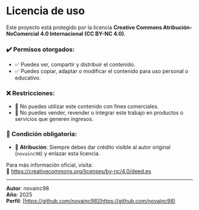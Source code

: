 # Licencia de uso

Este proyecto está protegido por la licencia **Creative Commons Atribución-NoComercial 4.0 Internacional (CC BY-NC 4.0)**.

### ✔️ Permisos otorgados:
- ✅ Puedes ver, compartir y distribuir el contenido.
- ✅ Puedes copiar, adaptar o modificar el contenido para uso personal o educativo.

### ❌ Restricciones:
- 🚫 No puedes utilizar este contenido con fines comerciales.
- 🚫 No puedes vender, revender o integrar este trabajo en productos o servicios que generen ingresos.

### 📌 Condición obligatoria:
- 🧾 **Atribución**: Siempre debes dar crédito visible al autor original (`novainc98`) y enlazar esta licencia.

Para más información oficial, visita:  
🔗 https://creativecommons.org/licenses/by-nc/4.0/deed.es

---

**Autor**: novainc98  
**Año**: 2025  
**Perfil**: [https://github.com/novainc98](https://github.com/novainc98)